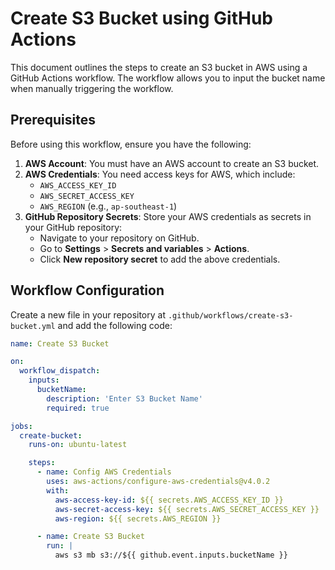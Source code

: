 # Create S3 Bucket using GitHub Actions

This document outlines the steps to create an S3 bucket in AWS using a GitHub Actions workflow. The workflow allows you to input the bucket name when manually triggering the workflow.

## Prerequisites

Before using this workflow, ensure you have the following:

1. **AWS Account**: You must have an AWS account to create an S3 bucket.
2. **AWS Credentials**: You need access keys for AWS, which include:
   - `AWS_ACCESS_KEY_ID`
   - `AWS_SECRET_ACCESS_KEY`
   - `AWS_REGION` (e.g., `ap-southeast-1`)
3. **GitHub Repository Secrets**: Store your AWS credentials as secrets in your GitHub repository:
   - Navigate to your repository on GitHub.
   - Go to **Settings** > **Secrets and variables** > **Actions**.
   - Click **New repository secret** to add the above credentials.

## Workflow Configuration

Create a new file in your repository at `.github/workflows/create-s3-bucket.yml` and add the following code:

```yaml
name: Create S3 Bucket

on: 
  workflow_dispatch: 
    inputs: 
      bucketName: 
        description: 'Enter S3 Bucket Name'
        required: true

jobs: 
  create-bucket: 
    runs-on: ubuntu-latest 

    steps: 
      - name: Config AWS Credentials 
        uses: aws-actions/configure-aws-credentials@v4.0.2
        with: 
          aws-access-key-id: ${{ secrets.AWS_ACCESS_KEY_ID }} 
          aws-secret-access-key: ${{ secrets.AWS_SECRET_ACCESS_KEY }} 
          aws-region: ${{ secrets.AWS_REGION }} 

      - name: Create S3 Bucket 
        run: | 
          aws s3 mb s3://${{ github.event.inputs.bucketName }}
```

